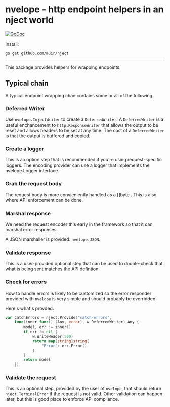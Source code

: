 # nvelope - http endpoint helpers in an nject world

[![GoDoc](https://godoc.org/github.com/muir/nject/nserver?status.png)](http://godoc.org/github.com/muir/nject/nvelope)

Install:

	go get github.com/muir/nject

---

This package provides helpers for wrapping endpoints.  

## Typical chain

A typical endpoint wrapping chan contains some or all of the following.

### Deferred Writer

Use `nvelope.InjectWriter` to create a `DeferredWriter`.  A `DeferredWriter` is a
useful enchancement to `http.ResponseWriter` that allows the output to be reset and
allows headers to be set at any time.  The cost of a `DeferredWriter` is that 
the output is buffered and copied.

### Create a logger

This is an option step that is recommended if you're using request-specific
loggers.  The encoding provider can use a logger that implements the 
nvelope.Logger interface.

### Grab the request body

The request body is more convieniently handled as a []byte .  This is also
where API enforcement can be done.

### Marshal response

We need the request encoder this early in the framework
so that it can marshal error responses.

A JSON marshaller is provided: `nvelope.JSON`.

### Validate response

This is a user-provided optional step that can be used to double-check
that what is being sent matches the API defintion.

### Check for errors

How to handle errors is likely to be customized so the error responder
provided with `nvelope` is very simple and should probably be overridden.

Here's what's provded:

```go
var CatchErrors = nject.Provide("catch-errors", 
	func(inner func() (Any, error), w DeferredWriter) Any {
		model, err := inner()
		if err != nil {
			w.WriteHeader(500)
			return map[string]string{
				"Error": err.Error()
			}
		}
		return model
	})
```

### Validate the request

This is an optional step, provided by the user of `nvelope`, that 
should return `nject.TerminalError` if the request is not valid.  Other
validation can happen later, but this is good place to enforce API compliance.


